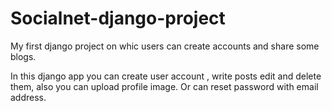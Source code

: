# Socialnet-django-project
My first django project on whic users can create accounts and share some blogs.


In this django app you can create user account , write posts edit and delete them, also you can upload profile image. Or can reset password with email address.
